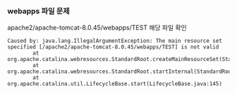 ### webapps 파일 문제

apache2/apache-tomcat-8.0.45/webapps/TEST 해당 파일 확인

```
Caused by: java.lang.IllegalArgumentException: The main resource set specified [/apache2/apache-tomcat-8.0.45/webapps/TEST] is not valid
        at org.apache.catalina.webresources.StandardRoot.createMainResourceSet(StandardRoot.java:731)
        at org.apache.catalina.webresources.StandardRoot.startInternal(StandardRoot.java:689)
        at org.apache.catalina.util.LifecycleBase.start(LifecycleBase.java:145)
```
